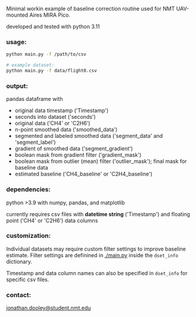Minimal workin example of baseline correction routine used for NMT UAV-mounted Aires MIRA Pico.

developed and tested with python 3.11

### usage:

```bash
python main.py -f /path/to/csv

# example dataset:
python main.py -f data/flight0.csv
```

### output:

pandas dataframe with
* original data timestamp ('Timestamp')
* seconds into dataset ('seconds')
* original data ('CH4' or 'C2H6')
* n-point smoothed data ('smoothed_data')
* segmented and labeled smoothed data ('segment_data' and 'segment_label')
* gradient of smoothed data ('segment_gradient')
* boolean mask from gradient filter ('gradient_mask')
* boolean mask from outlier (mean) filter ('outlier_mask'); final mask for baseline data
* estimated baseline ('CH4_baseline' or 'C2H4_baseline')

### dependencies:

python >3.9 with numpy, pandas, and matplotlib

currently requires csv files with **datetime string** ('Timestamp') and floating point ('CH4' or 'C2H6') data columns

### customization:

Individual datasets may require custom filter settings to improve baseline estimate.
Filter settings are definined in [./main.py](main.py) inside the `dset_info` dictionary.

Timestamp and data column names can also be specified in `dset_info` for specific csv files.


### contact:

jonathan.dooley@student.nmt.edu